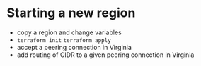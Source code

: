 # Starting a new region

- copy a region and change variables
- `terraform init` `terraform apply`
- accept a peering connection in Virginia
- add routing of CIDR to a given peering connection in Virginia